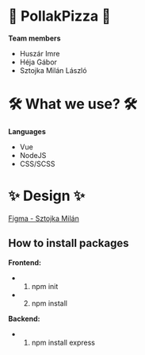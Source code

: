 # 🍕 PollakPizza 🍕

**Team members**
- Huszár Imre
- Héja Gábor
- Sztojka Milán László

# 🛠️ What we use? 🛠️
**Languages**
- Vue
- NodeJS
- CSS/SCSS

# ✨ Design ✨
[Figma - Sztojka Milán](https://www.figma.com/design/3cn4MyvbE0Tu59KtHSmrFr/Untitled?node-id=0-1&t=pQlUZ96SUX6tvnaB-1)

## How to install packages
**Frontend:**
- 1. npm init
- 2. npm install

**Backend:**
- 1. npm install express
